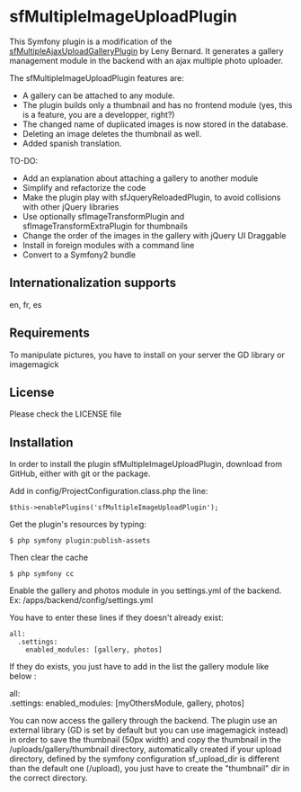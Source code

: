 sfMultipleImageUploadPlugin
===========================

This Symfony plugin is a modification of the [sfMultipleAjaxUploadGalleryPlugin](http://www.leny-bernard.com/en/blog/show/sfMultipleImageUploadPlugin) by Leny Bernard. It generates a gallery management module in the backend with an ajax multiple photo uploader.

The sfMultipleImageUploadPlugin features are:

* A gallery can be attached to any module.
* The plugin builds only a thumbnail and has no frontend module (yes, this is a feature, you are a developper, right?)
* The changed name of duplicated images is now stored in the database.
* Deleting an image deletes the thumbnail as well.
* Added spanish translation.


TO-DO:

* Add an explanation about attaching a gallery to another module
* Simplify and refactorize the code
* Make the plugin play with sfJqueryReloadedPlugin, to avoid collisions with other jQuery libraries
* Use optionally sfImageTransformPlugin and sfImageTransformExtraPlugin for thumbnails
* Change the order of the images in the gallery with jQuery UI Draggable
* Install in foreign modules with a command line
* Convert to a Symfony2 bundle


Internationalization supports
-----------------------------

en, fr, es

Requirements
------------

To manipulate pictures, you have to install on your server the GD library or imagemagick

License
-------

Please check the LICENSE file

Installation
------------

In order to install the plugin sfMultipleImageUploadPlugin, download from GitHub, either with git or the package.

Add in config/ProjectConfiguration.class.php the line:

	$this->enablePlugins('sfMultipleImageUploadPlugin');

Get the plugin's resources by typing:
 
	$ php symfony plugin:publish-assets

Then clear the cache

	$ php symfony cc

Enable the gallery and photos module in you settings.yml of the backend. Ex: /apps/backend/config/settings.yml

You have to enter these lines if they doesn't already exist:

	all:  
	  .settings:
	    enabled_modules: [gallery, photos]

If they do exists, you just have to add in the list the gallery module like below :

  all:  
	  .settings:
	    enabled_modules: [myOthersModule, gallery, photos]

You can now access the gallery through the backend.
The plugin use an external library (GD is set by default but you can use imagemagick instead) in order to save the thumbnail (50px width) and copy the thumbnail in the /uploads/gallery/thumbnail directory, automatically created
if your upload directory, defined by the symfony configuration sf_upload_dir is different than the default one (/upload), you just have to create the "thumbnail" dir in the correct directory.